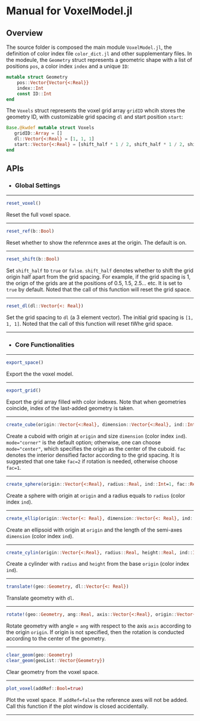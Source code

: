 # Manual for VoxelModel.jl

## Overview

The source folder is composed the main module `VoxelModel.jl`, the definition of color index file `color_dict.jl` and other supplementary files. In the modeule, the `Geometry` struct represents a geometric shape with a list of positions `pos`, a color index `index` and a unique `ID`:

```julia
mutable struct Geometry
    pos::Vector{Vector{<:Real}}
    index::Int
    const ID::Int
end
```

 The `Voxels` struct represents the voxel grid array `gridID` whcih stores the geometry ID, with customizable grid spacing `dl` and start position `start`:

 ```julia
Base.@kwdef mutable struct Voxels
    gridID::Array = []
    dl::Vector{<:Real} = [1, 1, 1]
    start::Vector{<:Real} = [shift_half * 1 / 2, shift_half * 1 / 2, shift_half * 1 / 2]
end
 ```

## APIs

- ### Global Settings
___
```julia
reset_voxel()
```

Reset the full voxel space. 

___
```julia
reset_ref(b::Bool)
```

Reset whether to show the refenrnce axes at the origin. The default is on. 

___
```julia
reset_shift(b::Bool)
```

Set `shift_half` to `true` or `false`. `shift_half` denotes whether to shift the grid origin half apart from the grid spacing. For example, if the grid spacing is 1, the orign of the grids are at the positions of 0.5, 1.5, 2.5... etc. It is set to `true` by default. Noted that the call of this function will reset the grid space.

___
```julia
reset_dl(dl::Vector{<: Real})
```

Set the grid spacing to `dl` (a 3 element vector). The initial grid spacing is `[1, 1, 1]`. Noted that the call of this function will reset tWhe grid space.
___
- ### Core Functionalities
___
```julia
export_space()
```

Export the the voxel model.

___
```julia
export_grid()
```

Export the grid array filled with color indexes. Note that when geometries coincide, index of the last-added geometry is taken. 

___
```julia
create_cube(origin::Vector{<:Real}, dimension::Vector{<:Real}, ind::Int=1, mode="corner", fac::Real=2)
```

 Create a cuboid with origin at `origin` and size `dimension` (color index `ind`). `mode="corner"` is the default option; otherwise, one can choose `mode="center"`, which specifies the origin as the center of the cuboid.  `fac` denotes the interior densified factor according to the grid spacing. It is suggested that one take `fac=2` if rotation is needed, otherwise choose `fac=1`.

___
```julia
create_sphere(origin::Vector{<:Real}, radius::Real, ind::Int=1, fac::Real=2)
```

Create a sphere with origin at `origin` and a radius equals to `radius` (color index `ind`).

___
```julia
create_ellip(origin::Vector{<: Real}, dimension::Vector{<: Real}, ind::Int=1, fac::Real=2)
```

Create an ellipsoid with origin at `origin` and the length of the semi-axes `dimension` (color index `ind`).

___
```julia
create_cylin(origin::Vector{<:Real}, radius::Real, height::Real, ind::Int=1, fac::Real=2)
```

Create a cylinder with `radius` and `height` from the base `origin` (color index `ind`).

___
```julia
translate!(geo::Geometry, dl::Vector{<: Real})
```

Translate geometry with `dl`.

___
```julia
rotate!(geo::Geometry, ang::Real, axis::Vector{<:Real}, origin::Vector{<:Real}=[0])
```

Rotate geometry with angle = `ang` with respect to the axis `axis` according to the origin `origin`. If origin is not specified, then the rotation is conducted according to the center of the geometry.

___
```julia
clear_geom(geo::Geometry)
clear_geom(geoList::Vector{Geometry})
```

Clear geometry from the voxel space.

___
 ```julia
plot_voxel(addRef::Bool=true)
```

Plot the voxel space. If `addRef=false` the reference axes will not be added. Call this function if the plot window is closed accidentally. 
___